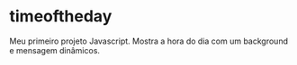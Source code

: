 # timeoftheday
Meu primeiro projeto Javascript. Mostra a hora do dia com um background e mensagem dinâmicos.
